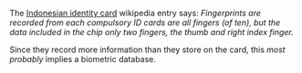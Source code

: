 The [Indonesian identity card](https://en.wikipedia.org/wiki/Indonesian_identity_card) wikipedia entry says:
*Fingerprints are recorded from each compulsory ID cards are all fingers
(of ten), but the data included in the chip only two fingers, the thumb and right index finger.*

Since they record more information than they store on the card, this *most probably* implies
a biometric database.

